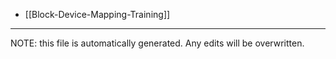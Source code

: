 * [[Block-Device-Mapping-Training]]

*****
NOTE: this file is automatically generated. Any edits will be overwritten.
